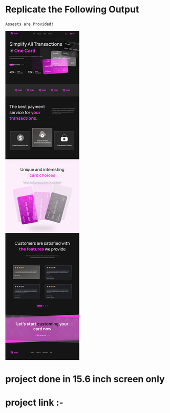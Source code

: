 # Replicate the Following Output

`Assests are Provided!`

![Project 1](./Credit%20card%20landing%20page.png)


# project done in 15.6 inch screen only 
# project link :- 